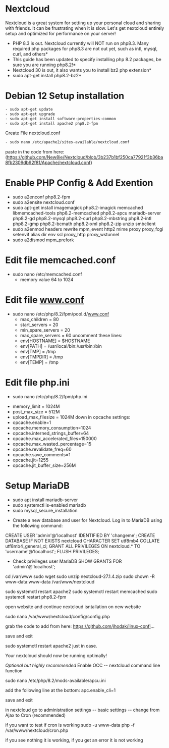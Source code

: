 Nextcloud
===
<!--rehype:style=font-size: 38px; border-bottom: 0; display: flex; min-height: 260px; align-items: center; justify-content: center;-->

Nextcloud is a great system for setting up your personal cloud and sharing with friends.  It can be frustrating when it is slow.  Let's get nextcloud entirely setup and optimized for performance on your server!

* PHP 8.3 is out.  Nextcloud currently will NOT run on php8.3.  Many required php packages for php8.3 are not out yet, such as intl, mysql, curl, and others*
* This guide has been updated to specify installing php 8.2 packages, be sure you are running php8.2!*
* Nextcloud 30 is out, it also wants you to install bz2 php extension*
* sudo apt-get install php8.2-bz2*

# Debian 12 Setup installation
```bash
- sudo apt-get update
- sudo apt-get upgrade
- sudo apt-get install software-properties-common
- sudo apt-get install apache2 php8.2-fpm
```
Create File nextcloud.conf
```bash
- sudo nano /etc/apache2/sites-available/nextcloud.conf
```
paste in the code from here:
(https://github.com/New8ie/Nextcloud/blob/3b237b1bf250ca77921f3b36ba8fb2309db92f81/Apache/nextcloud.conf)

# Enable PHP Config & Add Exention

- sudo a2enconf php8.2-fpm
- sudo a2ensite nextcloud.conf
- sudo apt-get install imagemagick php8.2-imagick memcached libmemcached-tools php8.2-memcached php8.2-apcu mariadb-server php8.2-gd php8.2-mysql php8.2-curl php8.2-mbstring php8.2-intl php8.2-gmp php8.2-bcmath php8.2-xml php8.2-zip unzip smbclient
- sudo a2enmod headers rewrite mpm_event http2 mime proxy proxy_fcgi setenvif alias dir env ssl proxy_http proxy_wstunnel
- sudo a2dismod mpm_prefork

# Edit file memcached.conf
- sudo nano /etc/memcached.conf 
  * memory value 64 to 1024

# Edit file www.conf
- sudo nano /etc/php/8.2/fpm/pool.d/www.conf
  * max_children = 80
  * start_servers = 20
  * min_spare_servers = 20
  * max_spare_servers = 60
 uncomment these lines:
  * env[HOSTNAME] = $HOSTNAME
  * env[PATH] = /usr/local/bin:/usr/bin:/bin
  * env[TMP] = /tmp
  * env[TMPDIR] = /tmp
  * env[TEMP] = /tmp

# Edit file php.ini
- sudo nano /etc/php/8.2/fpm/php.ini
* memory_limit = 1024M
* post_max_size = 512M
* upload_max_filesize = 1024M
down in opcache settings:
* opcache.enable=1
* opcache.memory_consumption=1024
* opcache.interned_strings_buffer=64
* opcache.max_accelerated_files=150000
* opcache.max_wasted_percentage=15
* opcache.revalidate_freq=60
* opcache.save_comments=1
* opcache.jit=1255
* opcache.jit_buffer_size=256M

# Setup MariaDB
- sudo apt install mariadb-server
- sudo systemctl is-enabled mariadb
- sudo mysql_secure_installation

* Create a new database and user for Nextcloud. Log in to MariaDB using the following command:

CREATE USER 'admin'@'localhost' IDENTIFIED BY 'changeme';
CREATE DATABASE IF NOT EXISTS nextcloud CHARACTER SET utf8mb4 COLLATE utf8mb4_general_ci;
GRANT ALL PRIVILEGES ON nextcloud.* TO 'username'@'localhost';
FLUSH PRIVILEGES;
- Check privileges user MariaDB 
SHOW GRANTS FOR 'admin'@'localhost';


cd /var/www
sudo wget 
sudo unzip nextcloud-27.1.4.zip
sudo chown -R www-data:www-data /var/www/nextcloud

sudo systemctl restart apache2
sudo systemctl restart memcached
sudo systemctl restart php8.2-fpm

open website and continue nextcloud isntallation on new website

sudo nano /var/www/nextcloud/config/config.php

grab the code to add from here:
https://github.com/jhodak/linux-confi...

save and exit

sudo systemctl restart apache2 just in case.

Your nextcloud should now be running optimally!

*Optional but highly recommended*
Enable OCC -- nextcloud command line function

sudo nano /etc/php/8.2/mods-available/apcu.ini

add the following line at the bottom:
apc.enable_cli=1

save and exit

in nextcloud go to
administration settings  -- basic settings -- change from Ajax to Cron (recommended)

if you want to test if cron is working
sudo -u www-data php -f /var/www/nextcloud/cron.php

if you see nothing it is working, if you get an error it is not working
